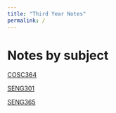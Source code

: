 ```yaml
---
title: "Third Year Notes"
permalink: /
---
```


# Notes by subject

[COSC364](cosc364-notes.md)

[SENG301](seng301-notes.md)

[SENG365](seng365-notes.md)
